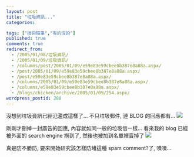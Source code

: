 ```yaml
---
layout: post
title: "垃圾資訊..."
categories:

tags: ["技術隨筆","有的沒的"]
published: true
comments: true
redirect_from:
  - /2005/01/08/垃圾資訊/
  - /2005/01/09/垃圾資訊/
  - /columns/post/2005/01/09/e59e83e59cbee8b387e8a88a.aspx/
  - /post/2005/01/09/e59e83e59cbee8b387e8a88a.aspx/
  - /post/e59e83e59cbee8b387e8a88a.aspx/
  - /columns/2005/01/09/e59e83e59cbee8b387e8a88a.aspx/
  - /columns/e59e83e59cbee8b387e8a88a.aspx/
  - /blogs/chicken/archive/2005/01/09/254.aspx/
wordpress_postid: 288
---
```


沒想到垃圾資訊已經氾濫成這樣了... 不只垃圾郵件, 連 BLOG 的回應都有... ![](/images/2005-01-09-spam-information/angry_smile.gif)

剛剛才刪掉一封廣告的回應, 內容就如同一般的垃圾信一樣... 看來我的 blog 已經被外面的 search engine 撈到了, 然後也被加到名單裡賣掉了 ![](/images/2005-01-09-spam-information/cry_smile.gif)

真是防不勝防, 要來開始研究該怎樣防堵這種 spam comment?了, 嘖嘖...
